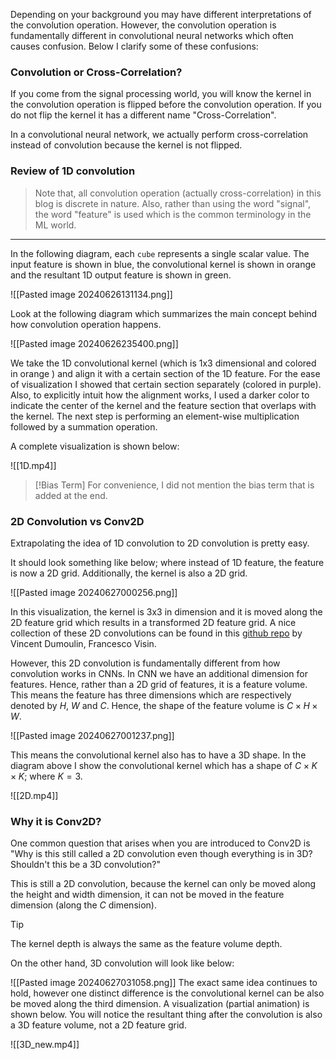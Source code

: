 Depending on your background you may have different interpretations of the convolution operation. However, the convolution operation is fundamentally different in convolutional neural networks which often causes confusion. Below I clarify some of these confusions:

### Convolution or Cross-Correlation?

If you come from the signal processing world, you will know the kernel in the convolution operation is flipped before the convolution operation. If you do not flip the kernel it has a different name "Cross-Correlation". 

In a convolutional neural network, we actually perform cross-correlation instead of convolution because the kernel is not flipped.

### Review of 1D convolution

>Note that, all convolution operation (actually cross-correlation) in this blog is discrete in nature. Also, rather than using the word "signal", the word "feature" is used which is the common terminology in the ML world.

-------------

In the following diagram, each `cube` represents a single scalar value.  The input feature is shown in blue, the convolutional kernel is shown in orange and the resultant 1D output feature is shown in green.

![[Pasted image 20240626131134.png]]

Look at the following diagram which summarizes the main concept behind how convolution operation happens.

![[Pasted image 20240626235400.png]]

We take the 1D convolutional kernel (which is 1x3 dimensional and colored in orange ) and align it with a certain section of the 1D feature. For the ease of visualization I showed that certain section separately (colored in purple). Also, to explicitly intuit how the alignment works, I used a darker color to indicate the center of the kernel and the feature section that overlaps with the kernel. The next step is performing an element-wise multiplication followed by a summation operation.

A complete visualization is shown below:

![[1D.mp4]]

> [!Bias Term]
> For convenience, I did not mention the bias term that is added at the end. 

### 2D Convolution vs Conv2D

Extrapolating the idea of 1D convolution to 2D convolution is pretty easy.

It should look something like below; where instead of 1D feature, the feature is now a 2D grid. Additionally, the kernel is also a 2D grid. 

![[Pasted image 20240627000256.png]]

In this visualization, the kernel is 3x3 in dimension and it is moved along the 2D feature grid which results in a transformed 2D feature grid. A nice collection of these 2D convolutions can be found in this [github repo](https://github.com/vdumoulin/conv_arithmetic) by Vincent Dumoulin, Francesco Visin.

However, this 2D convolution is fundamentally different from how convolution works in CNNs. In CNN we have an additional dimension for features. Hence, rather than a 2D grid of features, it is a feature volume. This means the feature has three dimensions which are respectively denoted by $H$, $W$ and $C$.  Hence, the shape of the feature volume is  $C \times H \times W$.

![[Pasted image 20240627001237.png]]

This means the convolutional kernel also has to have a 3D shape. In the diagram above I show the convolutional kernel which has a shape of  $C \times K \times K$; where $K=3$.

![[2D.mp4]]
### Why it is Conv2D?

One common question that arises when you are introduced to Conv2D is  "Why is this still called a 2D convolution even though everything is in 3D? Shouldn't this be a 3D convolution?" 

This is still a 2D convolution, because the kernel can only be moved along the height and width dimension, it can not be moved in the feature dimension (along the $C$ dimension).

> [!tip]
> The kernel depth is always the same as the feature volume depth.

On the other hand, 3D convolution will look like below:

![[Pasted image 20240627031058.png]]
The exact same idea continues to hold, however one distinct difference is the convolutional kernel can be also be moved along the third dimension. A visualization (partial animation) is shown below. You will notice the resultant thing after the convolution is also a 3D feature volume, not a 2D feature grid.  

![[3D_new.mp4]]